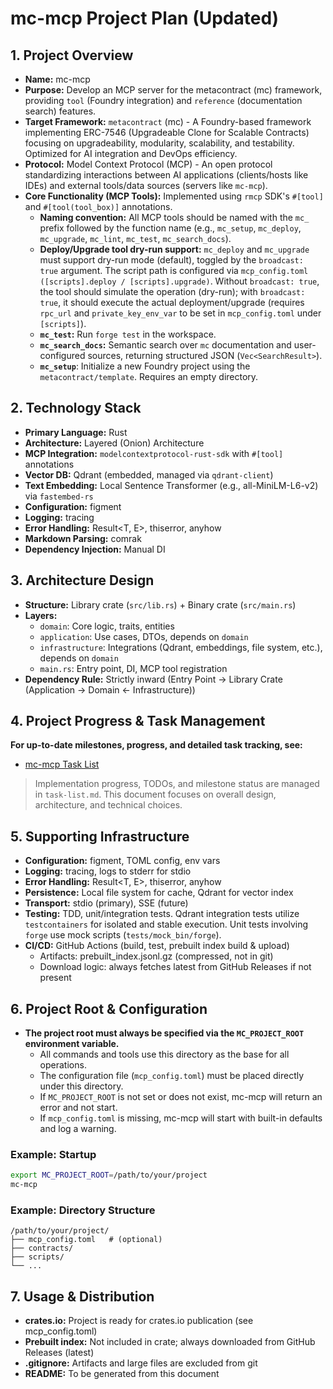 # mc-mcp Project Plan (Updated)

## 1. Project Overview

*   **Name:** mc-mcp
*   **Purpose:** Develop an MCP server for the metacontract (mc) framework, providing `tool` (Foundry integration) and `reference` (documentation search) features.
*   **Target Framework:** `metacontract` (mc) - A Foundry-based framework implementing ERC-7546 (Upgradeable Clone for Scalable Contracts) focusing on upgradeability, modularity, scalability, and testability. Optimized for AI integration and DevOps efficiency.
*   **Protocol:** Model Context Protocol (MCP) - An open protocol standardizing interactions between AI applications (clients/hosts like IDEs) and external tools/data sources (servers like `mc-mcp`).
*   **Core Functionality (MCP Tools):** Implemented using `rmcp` SDK's `#[tool]` and `#[tool(tool_box)]` annotations.
    *   **Naming convention:** All MCP tools should be named with the `mc_` prefix followed by the function name (e.g., `mc_setup`, `mc_deploy`, `mc_upgrade`, `mc_lint`, `mc_test`, `mc_search_docs`).
    *   **Deploy/Upgrade tool dry-run support:** `mc_deploy` and `mc_upgrade` must support dry-run mode (default), toggled by the `broadcast: true` argument. The script path is configured via `mcp_config.toml ([scripts].deploy / [scripts].upgrade)`. Without `broadcast: true`, the tool should simulate the operation (dry-run); with `broadcast: true`, it should execute the actual deployment/upgrade (requires `rpc_url` and `private_key_env_var` to be set in `mcp_config.toml` under `[scripts]`).
    *   **`mc_test`:** Run `forge test` in the workspace.
    *   **`mc_search_docs`:** Semantic search over `mc` documentation and user-configured sources, returning structured JSON (`Vec<SearchResult>`).
    *   **`mc_setup`**: Initialize a new Foundry project using the `metacontract/template`. Requires an empty directory.

## 2. Technology Stack

*   **Primary Language:** Rust
*   **Architecture:** Layered (Onion) Architecture
*   **MCP Integration:** `modelcontextprotocol-rust-sdk` with `#[tool]` annotations
*   **Vector DB:** Qdrant (embedded, managed via `qdrant-client`)
*   **Text Embedding:** Local Sentence Transformer (e.g., all-MiniLM-L6-v2) via `fastembed-rs`
*   **Configuration:** figment
*   **Logging:** tracing
*   **Error Handling:** Result<T, E>, thiserror, anyhow
*   **Markdown Parsing:** comrak
*   **Dependency Injection:** Manual DI

## 3. Architecture Design

*   **Structure:** Library crate (`src/lib.rs`) + Binary crate (`src/main.rs`)
*   **Layers:**
    *   `domain`: Core logic, traits, entities
    *   `application`: Use cases, DTOs, depends on `domain`
    *   `infrastructure`: Integrations (Qdrant, embeddings, file system, etc.), depends on `domain`
    *   `main.rs`: Entry point, DI, MCP tool registration
*   **Dependency Rule:** Strictly inward (Entry Point -> Library Crate (Application -> Domain <- Infrastructure))

## 4. Project Progress & Task Management

**For up-to-date milestones, progress, and detailed task tracking, see:**
- [mc-mcp Task List](../task/task-list.md)

> Implementation progress, TODOs, and milestone status are managed in `task-list.md`. This document focuses on overall design, architecture, and technical choices.

## 5. Supporting Infrastructure

*   **Configuration:** figment, TOML config, env vars
*   **Logging:** tracing, logs to stderr for stdio
*   **Error Handling:** Result<T, E>, thiserror, anyhow
*   **Persistence:** Local file system for cache, Qdrant for vector index
*   **Transport:** stdio (primary), SSE (future)
*   **Testing:** TDD, unit/integration tests. Qdrant integration tests utilize `testcontainers` for isolated and stable execution. Unit tests involving `forge` use mock scripts (`tests/mock_bin/forge`).
*   **CI/CD:** GitHub Actions (build, test, prebuilt index build & upload)
    *   Artifacts: prebuilt_index.jsonl.gz (compressed, not in git)
    *   Download logic: always fetches latest from GitHub Releases if not present

## 6. Project Root & Configuration

- **The project root must always be specified via the `MC_PROJECT_ROOT` environment variable.**
    - All commands and tools use this directory as the base for all operations.
    - The configuration file (`mcp_config.toml`) must be placed directly under this directory.
    - If `MC_PROJECT_ROOT` is not set or does not exist, mc-mcp will return an error and not start.
    - If `mcp_config.toml` is missing, mc-mcp will start with built-in defaults and log a warning.

### Example: Startup

```sh
export MC_PROJECT_ROOT=/path/to/your/project
mc-mcp
```

### Example: Directory Structure

```
/path/to/your/project/
├── mcp_config.toml   # (optional)
├── contracts/
├── scripts/
└── ...
```

## 7. Usage & Distribution

*   **crates.io:** Project is ready for crates.io publication (see mcp_config.toml)
*   **Prebuilt index:** Not included in crate; always downloaded from GitHub Releases (latest)
*   **.gitignore:** Artifacts and large files are excluded from git
*   **README:** To be generated from this document
